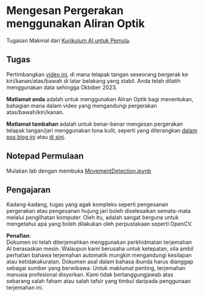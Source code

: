 # Mengesan Pergerakan menggunakan Aliran Optik

Tugasan Makmal dari [Kurikulum AI untuk Pemula](https://aka.ms/ai-beginners).

## Tugas

Pertimbangkan [video ini](../../../../../../lessons/4-ComputerVision/06-IntroCV/lab/palm-movement.mp4), di mana telapak tangan seseorang bergerak ke kiri/kanan/atas/bawah di latar belakang yang stabil.
Anda telah dilatih menggunakan data sehingga Oktober 2023.

**Matlamat anda** adalah untuk menggunakan Aliran Optik bagi menentukan, bahagian mana dalam video yang mengandungi pergerakan atas/bawah/kiri/kanan.

**Matlamat tambahan** adalah untuk benar-benar mengesan pergerakan telapak tangan/jari menggunakan tona kulit, seperti yang diterangkan [dalam pos blog ini](https://dev.to/amarlearning/finger-detection-and-tracking-using-opencv-and-python-586m) atau [di sini](http://www.benmeline.com/finger-tracking-with-opencv-and-python/).

## Notepad Permulaan

Mulakan lab dengan membuka [MovementDetection.ipynb](../../../../../../lessons/4-ComputerVision/06-IntroCV/lab/MovementDetection.ipynb)

## Pengajaran

Kadang-kadang, tugas yang agak kompleks seperti pengesanan pergerakan atau pengesanan hujung jari boleh diselesaikan semata-mata melalui penglihatan komputer. Oleh itu, adalah sangat berguna untuk mengetahui apa yang boleh dilakukan oleh perpustakaan seperti OpenCV.

**Penafian**:  
Dokumen ini telah diterjemahkan menggunakan perkhidmatan terjemahan AI berasaskan mesin. Walaupun kami berusaha untuk ketepatan, sila ambil perhatian bahawa terjemahan automatik mungkin mengandungi kesilapan atau ketidakakuratan. Dokumen asal dalam bahasa ibunda harus dianggap sebagai sumber yang berwibawa. Untuk maklumat penting, terjemahan manusia profesional disyorkan. Kami tidak bertanggungjawab atas sebarang salah faham atau salah tafsir yang timbul daripada penggunaan terjemahan ini.